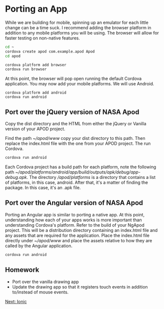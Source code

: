 # Porting an App

While we are building for mobile, spinning up an emulator for each little change can be a time suck. I recommend adding the browser platform in addition to any mobile platforms you will be using. The browser will allow for faster testing on non-native features.

```sh
cd ~
cordova create apod com.example.apod Apod
cd apod

cordova platform add browser
cordova run browser
```

At this point, the browser will pop open running the default Cordova application. You may now add your mobile platforms. We will use Android.

```
cordova platform add android
cordova run android
```

## Port over the jQuery version of NASA Apod

Copy the dist directory and the HTML from either the jQuery or Vanilla version of your APOD project.

Find the path *~/apod/www* copy your dist directory to this path. Then replace the index.html file with the one from your APOD project. The run Cordova.

```sh
cordova run android
```

Each Cordova project has a build path for each platform, note the following path *~/apod/platforms/android/app/build/outputs/apk/debug/app-debug.apk*. The directory */apod/platforms* is a directory that contains a list of platforms, in this case, android. After that, it's a matter of finding the package. In this case, it's an .apk file.


## Port over the Angular version of NASA Apod

Porting an Angular app is similar to porting a native app. At this point, understanding how each of your apps works is more important than understanding Cordova's platform. Refer to the build of your NgApod project. This will be a distribution directory containing an index.html file and any assets that are required for the application. Place the index.html file directly under *~/apod/www* and place the assets relative to how they are called by the Angular application.

```sh
cordova run android
```

## Homework

* Port over the vanilla drawing app
* Update the drawing app so that it registers touch events in addition to/instead of mouse events.

[Next: Ionic](/16-Ionic/README.md)
